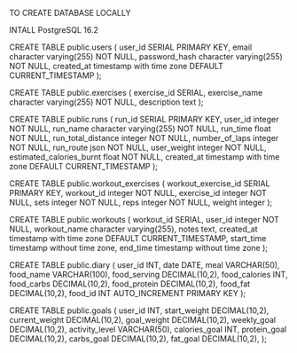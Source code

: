 TO CREATE DATABASE LOCALLY

INTALL PostgreSQL 16.2


CREATE TABLE public.users (
    user_id SERIAL PRIMARY KEY,
    email character varying(255) NOT NULL,
    password_hash character varying(255) NOT NULL,
    created_at timestamp with time zone DEFAULT CURRENT_TIMESTAMP
);

CREATE TABLE public.exercises (
    exercise_id SERIAL,
    exercise_name character varying(255) NOT NULL,
    description text
);

CREATE TABLE public.runs (
    run_id SERIAL PRIMARY KEY,
    user_id integer NOT NULL,
    run_name character varying(255) NOT NULL,
    run_time float NOT NULL,
    run_total_distance integer NOT NULL,
    number_of_laps integer NOT NULL,
    run_route json NOT NULL,
    user_weight integer NOT NULL,
    estimated_calories_burnt float NOT NULL,
    created_at timestamp with time zone DEFAULT CURRENT_TIMESTAMP
);


CREATE TABLE public.workout_exercises (
    workout_exercise_id SERIAL PRIMARY KEY,
    workout_id integer NOT NULL,
    exercise_id integer NOT NULL,
    sets integer NOT NULL,
    reps integer NOT NULL,
    weight integer
);


CREATE TABLE public.workouts (
    workout_id SERIAL,
    user_id integer NOT NULL,
    workout_name character varying(255),
    notes text,
    created_at timestamp with time zone DEFAULT CURRENT_TIMESTAMP,
    start_time timestamp without time zone,
    end_time timestamp without time zone
);

CREATE TABLE public.diary (
    user_id INT,
    date DATE,
    meal VARCHAR(50),
    food_name VARCHAR(100),
    food_serving DECIMAL(10,2),
    food_calories INT,
    food_carbs DECIMAL(10,2),
    food_protein DECIMAL(10,2),
    food_fat DECIMAL(10,2),
    food_id INT AUTO_INCREMENT PRIMARY KEY
);

CREATE TABLE public.goals (
    user_id INT,
    start_weight DECIMAL(10,2),
    current_weight DECIMAL(10,2),
    goal_weight DECIMAL(10,2),
    weekly_goal DECIMAL(10,2),
    activity_level VARCHAR(50),
    calories_goal INT,
    protein_goal DECIMAL(10,2),
    carbs_goal DECIMAL(10,2),
    fat_goal DECIMAL(10,2),
);
